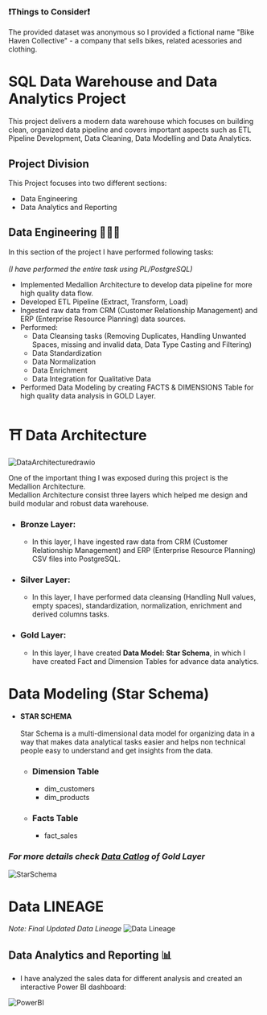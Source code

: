 
### ❗Things to Consider❗
The provided dataset was anonymous so I provided a fictional name "Bike Haven Collective" - a company that sells bikes, related acessories and clothing.
#  SQL Data Warehouse and Data Analytics Project
This project delivers a modern data warehouse which focuses on building clean, organized data pipeline and covers important aspects such as ETL Pipeline Development, Data Cleaning, Data Modelling and Data Analytics.

## Project Division 
This Project focuses into two different sections:
- Data Engineering
- Data Analytics and Reporting

## Data Engineering 👷🏻‍♂️
In this section of the project I have performed following tasks:<br>
<br>
_(I have performed the entire task using PL/PostgreSQL)_
- Implemented Medallion Architecture to develop data pipeline for more high quality data flow.
- Developed ETL Pipeline (Extract, Transform, Load)
- Ingested raw data from CRM (Customer Relationship Management) and ERP (Enterprise Resource Planning) data sources.
- Performed:
    - Data Cleansing tasks (Removing Duplicates, Handling Unwanted Spaces, missing and invalid data, Data Type Casting and Filtering)
    - Data Standardization
    - Data Normalization
    - Data Enrichment
    - Data Integration for Qualitative Data
- Performed Data Modeling by creating FACTS & DIMENSIONS Table for high quality data analysis in GOLD Layer.


# ⛩️ Data Architecture
![DataArchitecturedrawio](https://github.com/user-attachments/assets/8f124cd0-6690-4455-80d9-8d99634a1dc1)

One of the important thing I was exposed during this project is the Medallion Architecture.<br>
Medallion Architecture consist three layers which helped me design and build modular and robust data warehouse.
- ### **Bronze Layer:**
     - In this layer, I have ingested raw data from CRM (Customer Relationship Management) and ERP (Enterprise Resource Planning) CSV files into PostgreSQL.
- ### **Silver Layer:**
     - In this layer, I have performed data cleansing (Handling Null values, empty spaces), standardization, normalization, enrichment and derived columns tasks.
- ### **Gold Layer:**
     - In this layer, I have created **Data Model: Star Schema**, in which I have created Fact and Dimension Tables for advance data analytics.

# Data Modeling (Star Schema)
- **STAR SCHEMA** <br> <br>
Star Schema is a multi-dimensional data model for organizing data in a way that makes data analytical tasks easier and helps non technical people easy to understand and get insights from the data.

    - ### Dimension Table
       - dim_customers
       - dim_products
    - ### Facts Table
       - fact_sales
 
 ### _For more details check [Data Catlog](https://github.com/KamanHang/sqldatawarehousedataengineeringproject/blob/main/ProjectScripts/data_catlog.md) of Gold Layer_ 
![StarSchema](https://github.com/user-attachments/assets/21e97013-0699-4f1e-b51f-b7cecdf9ad5e)

# Data LINEAGE
<i>*Note: Final Updated Data Lineage*</i>
![Data Lineage](https://github.com/user-attachments/assets/96f4e8d6-993f-4913-834d-b4887e0883cf)

## Data Analytics and Reporting 📊

- I have analyzed the sales data for different analysis and created an interactive Power BI dashboard:
 
![PowerBI](https://github.com/user-attachments/assets/a0f7c76d-8011-431c-81d0-37d1dffd23cb)

